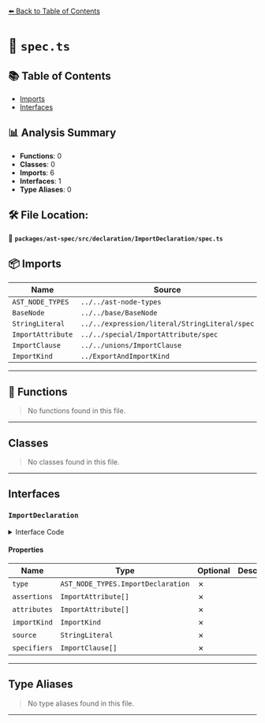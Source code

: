 [⬅️ Back to Table of Contents](../../../../../index.md)

# 📄 `spec.ts`

## 📚 Table of Contents

- [Imports](#imports)
- [Interfaces](#interfaces)

## 📊 Analysis Summary

- **Functions**: 0
- **Classes**: 0
- **Imports**: 6
- **Interfaces**: 1
- **Type Aliases**: 0

## 🛠️ File Location:
📂 **`packages/ast-spec/src/declaration/ImportDeclaration/spec.ts`**

## 📦 Imports

| Name | Source |
|------|--------|
| `AST_NODE_TYPES` | `../../ast-node-types` |
| `BaseNode` | `../../base/BaseNode` |
| `StringLiteral` | `../../expression/literal/StringLiteral/spec` |
| `ImportAttribute` | `../../special/ImportAttribute/spec` |
| `ImportClause` | `../../unions/ImportClause` |
| `ImportKind` | `../ExportAndImportKind` |


---

## 🔧 Functions

> No functions found in this file.


---

## Classes

> No classes found in this file.


---

## Interfaces

### `ImportDeclaration`

<details><summary>Interface Code</summary>

```ts
export interface ImportDeclaration extends BaseNode {
  type: AST_NODE_TYPES.ImportDeclaration;
  /**
   * The assertions declared for the export.
   * @example
   * ```ts
   * import * from 'mod' assert \{ type: 'json' \};
   * ```
   * @deprecated Replaced with {@link `attributes`}.
   */
  assertions: ImportAttribute[];
  /**
   * The attributes declared for the export.
   * @example
   * ```ts
   * import * from 'mod' with \{ type: 'json' \};
   * ```
   */
  attributes: ImportAttribute[];
  /**
   * The kind of the import.
   */
  importKind: ImportKind;
  /**
   * The source module being imported from.
   */
  source: StringLiteral;
  /**
   * The specifiers being imported.
   * If this is an empty array then either there are no specifiers:
   * ```
   * import {} from 'mod';
   * ```
   * Or it is a side-effect import:
   * ```
   * import 'mod';
   * ```
   */
  specifiers: ImportClause[];
}
```
</details>

#### Properties

| Name | Type | Optional | Description |
|------|------|----------|-------------|
| `type` | `AST_NODE_TYPES.ImportDeclaration` | ✗ |  |
| `assertions` | `ImportAttribute[]` | ✗ |  |
| `attributes` | `ImportAttribute[]` | ✗ |  |
| `importKind` | `ImportKind` | ✗ |  |
| `source` | `StringLiteral` | ✗ |  |
| `specifiers` | `ImportClause[]` | ✗ |  |


---

## Type Aliases

> No type aliases found in this file.


---